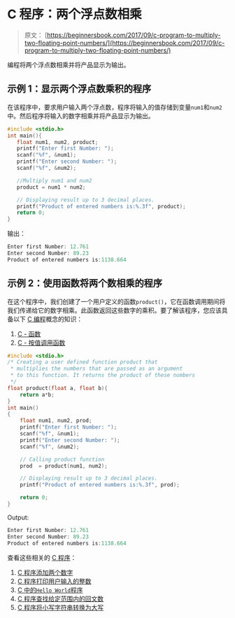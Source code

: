 # C 程序：两个浮点数相乘

> 原文： [https://beginnersbook.com/2017/09/c-program-to-multiply-two-floating-point-numbers/](https://beginnersbook.com/2017/09/c-program-to-multiply-two-floating-point-numbers/)

编程将两个浮点数相乘并将产品显示为输出。

## 示例 1：显示两个浮点数乘积的程序

在该程序中，要求用户输入两个浮点数，程序将输入的值存储到变量`num1`和`num2`中。然后程序将输入的数字相乘并将产品显示为输出。

```c
#include <stdio.h>
int main(){
   float num1, num2, product;
   printf("Enter first Number: ");
   scanf("%f", &num1);
   printf("Enter second Number: ");
   scanf("%f", &num2);

   //Multiply num1 and num2
   product = num1 * num2;

   // Displaying result up to 3 decimal places. 
   printf("Product of entered numbers is:%.3f", product);
   return 0;
}
```

输出：

```c
Enter first Number: 12.761
Enter second Number: 89.23
Product of entered numbers is:1138.664
```

## 示例 2：使用函数将两个数相乘的程序

在这个程序中，我们创建了一个用户定义的函数`product()`，它在函数调用期间将我们传递给它的数字相乘。此函数返回这些数字的乘积。要了解该程序，您应该具备以下 [C 编程](https://beginnersbook.com/2014/01/c-tutorial-for-beginners-with-examples/)概念的知识：

1.  [C - 函数](https://beginnersbook.com/2014/01/c-functions-examples/)
2.  [C - 按值调用函数](https://beginnersbook.com/2014/01/c-function-call-by-value-example/)

```c
#include <stdio.h>
/* Creating a user defined function product that
 * multiplies the numbers that are passed as an argument
 * to this function. It returns the product of these numbers
 */
float product(float a, float b){
    return a*b;
}
int main()
{
    float num1, num2, prod;
    printf("Enter first Number: ");
    scanf("%f", &num1);
    printf("Enter second Number: ");
    scanf("%f", &num2);

    // Calling product function
    prod  = product(num1, num2);

    // Displaying result up to 3 decimal places.
    printf("Product of entered numbers is:%.3f", prod);

    return 0;
}

```

Output:

```c
Enter first Number: 12.761
Enter second Number: 89.23
Product of entered numbers is:1138.664
```

查看这些相关的 [C 程序](https://beginnersbook.com/2015/02/simple-c-programs/)：

1.  [C 程序添加两个数字](https://beginnersbook.com/2017/09/c-program-to-add-two-numbers/)
2.  [C 程序打印用户输入的整数](https://beginnersbook.com/2017/09/c-program-to-print-an-integer-entered-by-a-user/)
3.  [C 中的`Hello World`程序](https://beginnersbook.com/2017/09/c-hello-world-program/) 
4.  [C 程序查找给定范围内的回文数](https://beginnersbook.com/2015/02/c-program-to-find-palindrome-numbers-in-a-given-range/)
5.  [C 程序将小写字符串转换为大写](https://beginnersbook.com/2015/02/c-program-to-convert-lowercase-string-to-uppercase-string/)